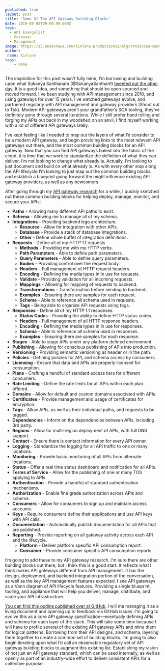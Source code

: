 ```yaml
---
published: true
layout: post
title: 'Some Of The API Gateway Building Blocks'
date: 2019-08-05T09:00:00.000Z
tags:
  - API Evangelist
  - Gateways
  - Management
image: https://s3.amazonaws.com/kinlane-productions2/algorotoscope-master/udnie-IMG_8312.jpg
author:
 name: kinlane
tags:
    - None
---
```

The inspiration for this post wasn't fully mine, I’m borrowing and building upon what Sukanya Santhanam (@SukanyaSanthan1) <a href="https://twitter.com/SukanyaSanthan1/status/1151424256300859392">tweeted out the other day</a>. It is a good idea, and something that should be open sourced and moved forward. I’ve been studying with API management since 2010, and using gateways for over 15 years. I’ve watched gateways evolve, and partnered regularly with API management and gateway providers (Shout out to Tyk). Modern API gateways aren’t your grandfather’s SOA tooling, they’ve definitely gone through several iterations. While I still prefer hand rolling and forging my APIs out back in my woodshed on an anvil, I find myself working with a lot of different API gateways lately.

I’ve kept feeling like I needed to map out the layers of what I’d consider to be a modern API gateway, and begin providing links to the most relevant API gateways out there, and the most common building blocks for an API gateway. Now that you can find API gateways baked into the fabric of the cloud, it is time that we work to standardize the definition of what they can deliver. I’m not looking to change what already is. Actually, I’m looking to just document and build on what already is. As with every other stop along the API lifecycle I’m looking to just map out the common building blocks, and establish a blueprint going forward the might influence existing API gateway providers, as well as any newcomers.

After going through my <a href="http://gateway.apievangelist.com/">API gateway research</a> for a while, I quickly sketched out these common building blocks for helping deploy, manage, monitor, and secure your APIs:

- **Paths** - Allowing many different API paths to exist.
- **Schema** - Allowing me to manage all of my schema.
- **Integrations** - Providing backend lego architecture.
    - **Resource** - Allow for integration with other APIs.
    - **Database** - Provide a stack of database integrations.
    - **Other** - Define whole buffet of integration definitions.
- **Requests** - Define all of my HTTP 1.1 requests
    - **Methods** - Providing me with my HTTP verbs.
    - **Path Parameters** - Able to define path parameters.
    - **Query Parameters** - Able to define query parameters.
    - **Bodies** - Providing control over the request body.
    - **Headers** - Full management of HTTP request headers.
    - **Encoding** - Defining the media types in in use for requests.
    - **Validate** - Providing validation for all incoming requests.
    - **Mappings** - Allowing for mapping of requests to backend.
    - **Transformations** - Transformation before sending to backend..
    - **Examples** - Ensuring there are samples for each request.
    - **Schema** - Able to reference all schema used in requests.
    - **Tags** - Being able to organize API requests using tags.
- **Responses** - Define all of my HTTP 1.1 responses.
    - **Status Code**s - Providing the ability to define HTTP status codes.
    - **Headers** - Full management of all HTTP response headers.
    - **Encoding** - Defining the media types in in use for responses.
    - **Schema** - Able to reference all schema used in responses.
    - **Examples** - Ensuring there are samples for each response.
- **Stages** - Able to stage APIs under any platform defined environment.
- **Publishing** - Allowing for conscious publishing of APIs into production.
- **Versioning** - Providing semantic versioning as header or in the path.
- **Policies** - Defining policies for API, and schema access by consumers.
- **Licensing** - Ensure that data and APIs are properly licensed for consumption.
- **Plans** - Crafting a handful of standard access tiers for different consumers.
- **Rate Limiting** - Define the rate limits for all APIs within each plan offered.
- **Domains** - Allow for default and custom domains associated with APIs.
- **Certificates** - Provide management and usage of certificates for encryption.
- **Tags** - Allow APIs, as well as their individual paths, and requests to be tagged.
- **Dependencies** - Inform on the dependencies between APIs, including 3rd party.
- **Regions** - Allow for multi-region deployment of APIs, with full DNS support.
- **Contact** - Ensure there is contact information for every API owner.
- **Logging** - Standardize the logging for all API traffic to one or many locations.
- **Monitoring** - Provide basic monitoring of all APIs from alternate locations.
- **Status** - Offer a real time status dashboard and notification for all APIs.
- **Terms of Service** - Allow for the publishing of one or many TOS applying to APIs.
- **Authentication** - Provide a handful of standard authentication mechanisms.
- **Authorization** - Enable fine grade authorization across APIs and schema.
- **Consumers** - Allow for consumers to sign up and maintain access accounts.
- **Keys** - Require consumers define their applications and use API keys with API calls.
- **Documentation** - Automatically publish documentation for all APIs that are published.
- **Reporting** - Provide reporting on all gateway activity across each API and the lifecycle.
    - **Platform** - Deliver platform specific API consumption report.
    - **Consumer** - Provide consumer specific API consumption reports.

I’m going to add these to my API gateway research. I’m sure there are other building blocks out there, but I think this is a good start. It reflects what I think makes API gateways different from API management. It has the design, deployment, and backend integration portion of the conversation, as well as the key API management features expected. I see API gateways as a Venn diagram of API lifecycle features. Providing a single blueprint, tooling, and appliance that will help you deliver, manage, distribute, and scale your API infrastructure.

<a href="https://github.com/api-evangelist/api-gateway-blueprint">You can find this outline published over at GitHub</a>. I will me managing it as a living document and opening up to feedback via GitHub issues. I’m going to evolve this as a core API gateway specification—eventually defining APIs and schema for each layer of the stack. This will take some time because I will have to profile several of the existing API gateway APIs and mine them for logical patterns. Borrowing from their API designs, and schema, layering them together to create a common set of building blocks. I’m going to also begin iterating upon what I’d call an observable regulatory set of API gateway building blocks to augment this existing list. Establishing my vision of not just an API gateway standard, which can be used internally, as well as openly as part of an industry-wide effort to deliver consistent APIs for a collective purpose.

